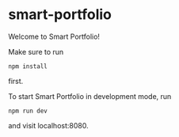 # smart-portfolio

Welcome to Smart Portfolio!

Make sure to run
```
npm install
```
first.

To start Smart Portfolio in development mode, run
```
npm run dev
```
and visit localhost:8080.
